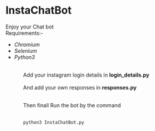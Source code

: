 # InstaChatBot
Enjoy your Chat bot <br>
Requirements:-
<br>
<ul><i>
<li>Chromium <br>
<li>Selenium <br>
<li>Python3
</i><ul>

<br>


Add your instagram login details in <b>login_details.py
</b> <br><br>
And add your own responses in <b> responses.py</b><br>

<br>
Then finall
Run the bot by the command
<br><br>

```
python3 InstaChatBot.py
```
